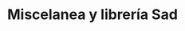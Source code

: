 ---
title: "Miscelanea y librería Sad"
url: /santa-catarina-pinula/miscelanea-y-libreria-sad/
shop: material de oficina
---